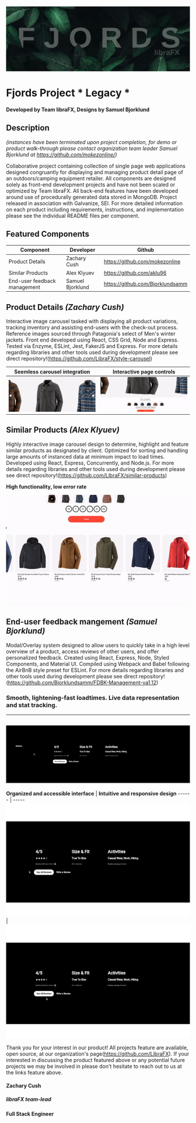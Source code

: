 ![Thumb](./Examples/Thumbnail.jpg)
# Fjords Project * Legacy *
#### Developed by Team libraFX, Designs by Samuel Bjorklund

## Description
*(instances have been terminated upon project completion, for demo or product walk-through please contact organization team leader Samuel Bjorklund at https://github.com/mokezonline/)*

Collaborative project containing collection of single page web applications designed congruantly for displaying and managing product detail page of an outdoors/camping equipment retailer. All components are designed solely as front-end development projects and have not been scaled or optimized by Team libraFX. All back-end features have been developed around use of procedurally generated data stored in MongoDB. Project released in association with Galvanize, SEI.
For more detailed information on each product including requirements, instructions, and implementation please see the individual README files per component.

## Featured Components
Component | Developer | Github
--------- | --------- | ----------
Product Details | Zachary Cush | https://github.com/mokezonline
Similar Products | Alex Klyuev | https://github.com/aklu96
End-user feedback management | Samuel Bjorklund | https://github.com/Bjorklundsamm

## **Product Details** _(Zachary Cush)_
Interactive image carousel tasked with displaying all product variations, tracking inventory and assisting end-users with the check-out process. Reference images sourced through Patagonia's select of Men's winter jackets. Front end developed using React, CSS Grid, Node and Express. Tested via Enzyme, ESLint, Jest, FakerJS and Express. For more details regarding libraries and other tools used during development please see direct repository!(https://github.com/LibraFX/style-carousel)

**Seemless carousel integration** | **Interactive page controls**
---- | ----
![carousel](./Examples/carousel.gif) | ![controls](./Examples/carousel-controls.gif)

## **Similar Products** _(Alex Klyuev)_
Highly interactive image carousel design to determine, highlight and feature similar products as designated by client. Optimized for sorting and handling large amounts of instanced data at minimum impact to load times. Developed using React, Express, Concurrently, and Node.js. For more details regarding libraries and other tools used during development please see direct repository!(https://github.com/LibraFX/similar-products)

**High functionality, low error rate**

![Similar](./Examples/Similar.gif)

## **End-user feedback mangement** _(Samuel Bjorklund)_

Modal/Overlay system designed to allow users to quickly take in a high level overview of a product, access reviews of other users, and offer personalized feedback. Created using React, Express, Node, Styled Components, and Material UI. Compiled using Webpack and Babel following the AirBnB style preset for ESLint. For more details regarding libraries and other tools used during development please see direct repository!(https://github.com/Bjorklundsamm/FDBK-Management-va1.12)
### **Smooth, lightening-fast loadtimes. Live data representation and stat tracking.**
--------
![Reviews](./Examples/reviews.gif)
**Organized and accessible interface** | **Intuitive and responsive design**
------ | -----
![Write](./Examples/see-reviews.gif)  | ![Read](./Examples/write-review.gif)

Thank you for your interest in our product!
All projects feature are available, open source, at our organization's page(https://github.com/LibraFX).
If your interested in discussing the product featured above or any potential future projects we may be involved in please don't hesitate to reach out to us at the links feature above.

#### Zachary Cush
##### libraFX team-lead
#### Full Stack Engineer

